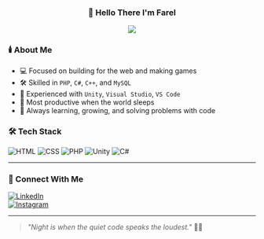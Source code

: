 
<h3 align="center">🌙 Hello There I'm Farel</h3>

<p align="center">
  <img src="https://capsule-render.vercel.app/api?type=wave&color=0d1117&height=200&section=header&text=Farel-a%20at%20Midnight&fontColor=ffffff&fontSize=40&animation=fadeIn" />
</p>

### 🕯️ About Me

- 💻 Focused on building for the web and making games  
- 🛠️ Skilled in `PHP`, `C#`, `C++`, and `MySQL`  
- 🧰 Experienced with `Unity`, `Visual Studio`, `VS Code`  
- 🌃 Most productive when the world sleeps  
- 📖 Always learning, growing, and solving problems with code

### 🛠️ Tech Stack  
![HTML](https://img.shields.io/badge/-HTML5-E34F26?logo=html5&logoColor=white&style=flat)
![CSS](https://img.shields.io/badge/-CSS3-1572B6?logo=css3&logoColor=white&style=flat)
![PHP](https://img.shields.io/badge/-PHP-8892BF?logo=php&logoColor=white&style=flat)
![Unity](https://img.shields.io/badge/-Unity-000000?logo=unity&logoColor=white&style=flat)
![C#](https://img.shields.io/badge/-CSharp-239120?logo=c-sharp&logoColor=white&style=flat)

---

### 🤝 Connect With Me  
[![LinkedIn](https://img.shields.io/badge/-LinkedIn-0A66C2?logo=linkedin&logoColor=white&style=flat)](https://linkedin.com/in/yourprofile)  
[![Instagram](https://img.shields.io/badge/-Instagram-E4405F?logo=instagram&logoColor=white&style=flat)](https://www.instagram.com/whosrelfl?igsh=NmY1cHpkMGh0cHBm)

---

> _"Night is when the quiet code speaks the loudest."_ 🌙✨
